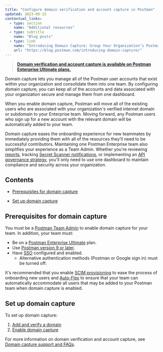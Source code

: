 ```yaml
---
title: "Configure domain verification and account capture in Postman"
updated: 2023-09-15
contextual_links:
  - type: section
    name: "Additional resources"
  - type: subtitle
    name: "Blog posts"
  - type: link
    name: "Introducing Domain Capture: Group Your Organization’s Postman Users into a Single Team"
    url: "https://blog.postman.com/introducing-domain-capture/"
---
```


> **[Domain verification and account capture is available on Postman Enterprise Ultimate plans.](https://www.postman.com/pricing)**

Domain capture lets you manage all of the Postman user accounts that exist within your organization and consolidate them into one team. By configuring domain capture, you can keep all of the accounts and data associated with your organization secure and manage them from one dashboard.

When you enable domain capture, Postman will move all of the existing users who are associated with your organization's verified internet domain or subdomain to your Enterprise team. Moving forward, any Postman users who sign up for a new account with the relevant domain will be automatically added to your team.

Domain capture eases the onboarding experience for new teammates by immediately providing them with all of the resources they’ll need to be successful contributors. Maintaining one Postman Enterprise team also simplifies your experience as a Team Admin. Whether you're reviewing [reports](/docs/reports/reports-overview/), tracking [Secret Scanner notifications](/docs/administration/token-scanner/), or implementing an [API governance strategy](/docs/api-governance/api-governance-overview/), you'll only need to use one dashboard to maintain compliance and security across your organization.

## Contents

* [Prerequisites for domain capture](#prerequisites-for-domain-capture)

* [Set up domain capture](#set-up-domain-capture)

## Prerequisites for domain capture

You must be a [Postman Team Admin](/docs/collaborating-in-postman/roles-and-permissions/#team-roles) to enable domain capture for your team. In addition, your team must:

* Be on a [Postman Enterprise Ultimate](https://www.postman.com/pricing) plan.
* Use [Postman version 9 or later](/docs/administration/updating/).
* Have [SSO](/docs/administration/sso/admin-sso/) configured and enabled.
    * Alternative authentication methods (Postman or Google sign in) must be turned off.

It's recommended that you enable [SCIM provisioning](/docs/administration/scim-provisioning/scim-provisioning-overview/) to ease the process of onboarding new users and [Auto-Flex](/docs/administration/billing/#using-auto-flex) to ensure that your team can automatically accommodate all users that may be added to your Postman team when domain capture is enabled.

## Set up domain capture

To set up domain capture:

1. [Add and verify a domain](/docs/administration/domain-verification-and-capture/add-and-verify-a-domain/)
2. [Enable domain capture](/docs/administration/domain-verification-and-capture/enable-domain-capture/)

For more information on domain verification and account capture, see [Domain capture support and FAQs](/docs/administration/domain-verification-and-capture/domain-capture-support-and-faqs/).
